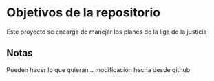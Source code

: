 # Objetivos de la repositorio

Este proyecto se encarga de manejar los planes de la liga de la justicia


## Notas
Pueden hacer lo que quieran... 
modificación hecha desde github
